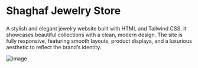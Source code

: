 <h1 align="left">Shaghaf Jewelry Store</h1>

###


A stylish and elegant jewelry website built with HTML and Tailwind CSS. It showcases beautiful collections with a clean, modern design. The site is fully responsive, featuring smooth layouts, product displays, and a luxurious aesthetic to reflect the brand’s identity.


![image](https://github.com/user-attachments/assets/05e07789-90d8-4851-8d61-b59c93e5a25a)
